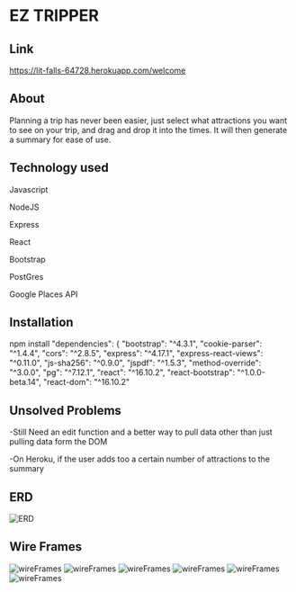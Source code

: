 # EZ TRIPPER
## Link
https://lit-falls-64728.herokuapp.com/welcome

## About
Planning a trip has never been easier, just select what attractions you want to see on your trip, and drag and drop it into the times. It will then generate a summary for ease of use. 

## Technology used
Javascript

NodeJS 

Express

React

Bootstrap 

PostGres

Google Places API


## Installation
npm install
 "dependencies": {
    "bootstrap": "^4.3.1",
    "cookie-parser": "^1.4.4",
    "cors": "^2.8.5",
    "express": "^4.17.1",
    "express-react-views": "^0.11.0",
    "js-sha256": "^0.9.0",
    "jspdf": "^1.5.3",
    "method-override": "^3.0.0",
    "pg": "^7.12.1",
    "react": "^16.10.2",
    "react-bootstrap": "^1.0.0-beta.14",
    "react-dom": "^16.10.2"


## Unsolved Problems
-Still Need an edit function and a better way to pull data other than just pulling data form the DOM

-On Heroku, if the user adds too a certain number of attractions to the summary 


## ERD

![ERD](https://github.com/nathanaeltan/Project-2/blob/master/images/ERD.png)


## Wire Frames

![wireFrames](https://github.com/nathanaeltan/Project-2/blob/master/images/home.png)
![wireFrames](https://github.com/nathanaeltan/Project-2/blob/master/images/addTrip.png)
![wireFrames](https://github.com/nathanaeltan/Project-2/blob/master/images/login.png)
![wireFrames](https://github.com/nathanaeltan/Project-2/blob/master/images/planner.png)
![wireFrames](https://github.com/nathanaeltan/Project-2/blob/master/images/summary.png)
![wireFrames](https://github.com/nathanaeltan/Project-2/blob/master/images/attractions.png)

